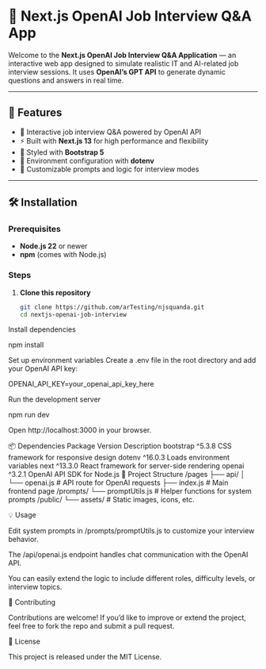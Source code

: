 # 🎯 Next.js OpenAI Job Interview Q&A App

Welcome to the **Next.js OpenAI Job Interview Q&A Application** — an interactive web app designed to simulate realistic IT and AI-related job interview sessions. It uses **OpenAI’s GPT API** to generate dynamic questions and answers in real time.

---

## 🚀 Features

- 💬 Interactive job interview Q&A powered by OpenAI API  
- ⚡ Built with **Next.js 13** for high performance and flexibility  
- 🎨 Styled with **Bootstrap 5**  
- 🔐 Environment configuration with **dotenv**  
- 🧠 Customizable prompts and logic for interview modes  

---

## 🛠️ Installation

### Prerequisites
- **Node.js 22** or newer  
- **npm** (comes with Node.js)

### Steps

1. **Clone this repository**
   ```bash
   git clone https://github.com/arTesting/njsquanda.git
   cd nextjs-openai-job-interview


Install dependencies

npm install


Set up environment variables
Create a .env file in the root directory and add your OpenAI API key:

OPENAI_API_KEY=your_openai_api_key_here


Run the development server

npm run dev


Open http://localhost:3000
 in your browser.

📦 Dependencies
Package	Version	Description
bootstrap
	^5.3.8	CSS framework for responsive design
dotenv
	^16.0.3	Loads environment variables
next
	^13.3.0	React framework for server-side rendering
openai
	^3.2.1	OpenAI API SDK for Node.js
🧩 Project Structure
/pages
  ├── api/
  │   └── openai.js       # API route for OpenAI requests
  ├── index.js             # Main frontend page
/prompts/
  └── promptUtils.js       # Helper functions for system prompts
/public/
  └── assets/              # Static images, icons, etc.

💡 Usage

Edit system prompts in /prompts/promptUtils.js to customize your interview behavior.

The /api/openai.js endpoint handles chat communication with the OpenAI API.

You can easily extend the logic to include different roles, difficulty levels, or interview topics.

🤝 Contributing

Contributions are welcome!
If you’d like to improve or extend the project, feel free to fork the repo and submit a pull request.

📜 License

This project is released under the MIT License.